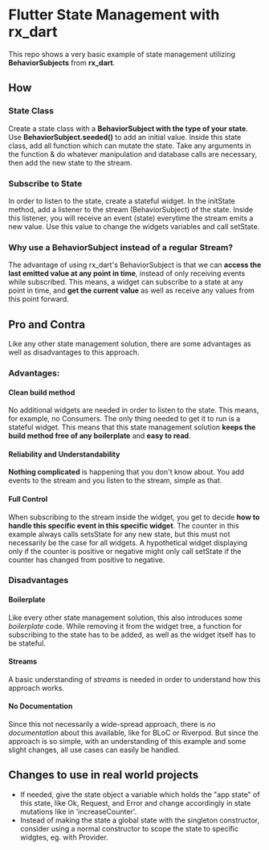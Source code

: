 # Flutter State Management with rx_dart

This repo shows a very basic example of state management utilizing **BehaviorSubjects** from **rx_dart**.

## How
### State Class
Create a state class with a **BehaviorSubject with the type of your state**. Use **BehaviorSubject.seeded()** to add an initial value. Inside this state class, add all function which can mutate the state. Take any arguments in the function & do whatever manipulation and database calls are necessary, then add the new state to the stream.

### Subscribe to State
In order to listen to the state, create a stateful widget. In the initState method, add a listener to the stream (BehaviorSubject) of the state. Inside this listener, you will receive an event (state) everytime the stream emits a new value. Use this value to change the widgets variables and call setState. 

### Why use a BehaviorSubject instead of a regular Stream?
The advantage of using rx_dart's BehaviorSubject is that we can **access the last emitted value at any point in time**, instead of only receiving events while subscribed. This means, a widget can subscribe to a state at any point in time, and **get the current value** as well as receive any values from this point forward.

## Pro and Contra
Like any other state management solution, there are some advantages as well as disadvantages to this approach.

### Advantages:
#### Clean build method
No additional widgets are needed in order to listen to the state. This means, for example, no Consumers. The only thing needed to get it to run is a stateful widget. This means that this state management solution **keeps the build method free of any boilerplate** and **easy to read**.

#### Reliability and Understandability
**Nothing complicated** is happening that you don't know about. You add events to the stream and you listen to the stream, simple as that.

#### Full Control
When subscribing to the stream inside the widget, you get to decide **how to handle this specific event in this specific widget**. The counter in this example always calls setsState for any new state, but this must not necessarily be the case for all widgets. A hypothetical widget displaying only if the counter is positive or negative might only call setState if the counter has changed from positive to negative.

### Disadvantages
#### Boilerplate
Like every other state management solution, this also introduces some *boilerplate* code. While removing it from the widget  tree, a function for subscribing to the state has to be added, as well as the widget itself has to be stateful.

#### Streams
A basic understanding of *streams* is needed in order to understand how this approach works.

#### No Documentation
Since this not necessarily a wide-spread approach, there is *no documentation* about this available, like for BLoC or Riverpod. But since the approach is so simple, with an understanding of this example and some slight changes, all use cases can easily be handled.

## Changes to use in real world projects
- If needed, give the state object a variable which holds the "app state" of this state, like Ok, Request, and Error and change accordingly in state mutations like in 'increaseCounter'.
- Instead of making the state a global state with the singleton constructor, consider using a normal constructor to scope the state to specific widgtes, eg. with Provider.
